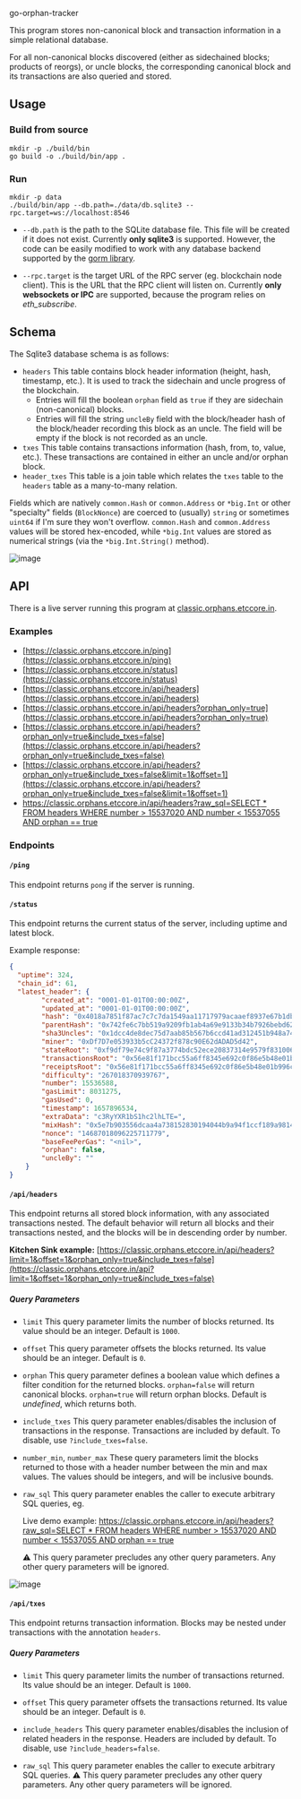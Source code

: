 go-orphan-tracker

This program stores non-canonical block and transaction information in a simple relational database.

For all non-canonical blocks discovered (either as sidechained blocks; products of reorgs), or uncle blocks,
the corresponding canonical block and its transactions are also queried and stored.

## Usage

### Build from source

```shell
mkdir -p ./build/bin
go build -o ./build/bin/app .
```

### Run

```shell
mkdir -p data
./build/bin/app --db.path=./data/db.sqlite3 --rpc.target=ws://localhost:8546
```

- `--db.path` is the path to the SQLite database file.
  This file will be created if it does not exist.
  Currently __only sqlite3__ is supported. However, the code can be easily modified to work
  with any database backend supported by the [gorm library](https://gorm.io).

- `--rpc.target` is the target URL of the RPC server (eg. blockchain node client).
  This is the URL that the RPC client will listen on.
  Currently __only websockets or IPC__ are supported, because the program relies on _eth_subscribe_.

## Schema

The Sqlite3 database schema is as follows:

- `headers` This table contains block header information (height, hash, timestamp, etc.).
  It is used to track the sidechain and uncle progress of the blockchain.
  - Entries will fill the boolean `orphan` field as `true` if they are sidechain (non-canonical) blocks.
  - Entries will fill the string `uncleBy` field with the block/header hash of the block/header recording this block as an uncle.
    The field will be empty if the block is not recorded as an uncle.
- `txes` This table contains transactions information (hash, from, to, value, etc.).
  These transactions are contained in either an uncle and/or orphan block.
- `header_txes` This table is a join table which relates the `txes` table to the `headers` table as a many-to-many relation.

Fields which are natively `common.Hash` or `common.Address` or `*big.Int` or other "specialty" fields (`BlockNonce`) are coerced to (usually) `string` or sometimes `uint64` if I'm sure they won't overflow. `common.Hash` and `common.Address` values will be stored hex-encoded, while `*big.Int` values are stored as numerical strings (via the `*big.Int.String()` method). 

![image](https://user-images.githubusercontent.com/45600330/179063477-56d21c7b-55e5-470c-8d69-433dc8f8f3e8.png)

## API

There is a live server running this program at [classic.orphans.etccore.in](https://classic.orphans.etccore.in/api).

### Examples

- [https://classic.orphans.etccore.in/ping](https://classic.orphans.etccore.in/ping)
- [https://classic.orphans.etccore.in/status](https://classic.orphans.etccore.in/status)
- [https://classic.orphans.etccore.in/api/headers](https://classic.orphans.etccore.in/api/headers)
- [https://classic.orphans.etccore.in/api/headers?orphan_only=true](https://classic.orphans.etccore.in/api/headers?orphan_only=true)
- [https://classic.orphans.etccore.in/api/headers?orphan_only=true&include_txes=false](https://classic.orphans.etccore.in/api/headers?orphan_only=true&include_txes=false)
- [https://classic.orphans.etccore.in/api/headers?orphan_only=true&include_txes=false&limit=1&offset=1](https://classic.orphans.etccore.in/api/headers?orphan_only=true&include_txes=false&limit=1&offset=1)
- [https://classic.orphans.etccore.in/api/headers?raw_sql=SELECT * FROM headers WHERE number > 15537020 AND number < 15537055 AND orphan == true](https://classic.orphans.etccore.in/api/headers?raw_sql=SELECT%20*%20FROM%20headers%20WHERE%20number%20%3E%2015537020%20AND%20number%20%3C%2015537055%20AND%20orphan%20==%20true)

### Endpoints

#### `/ping` 

This endpoint returns `pong` if the server is running.

#### `/status` 

This endpoint returns the current status of the server, including uptime and latest block.

Example response:

```json
{
  "uptime": 324,
  "chain_id": 61,
  "latest_header": {
        "created_at": "0001-01-01T00:00:00Z",
        "updated_at": "0001-01-01T00:00:00Z",
        "hash": "0x4018a7851f87ac7c7c7da1549aa11717979acaaef8937e67b1db3a573e5df29a",
        "parentHash": "0x742fe6c7bb519a9209fb1ab4a69e9133b34b7926bebd62b100033f6f60ed89e4",
        "sha3Uncles": "0x1dcc4de8dec75d7aab85b567b6ccd41ad312451b948a7413f0a142fd40d49347",
        "miner": "0xDf7D7e053933b5cC24372f878c90E62dADAD5d42",
        "stateRoot": "0xf9df79e74c9f87a3774bdc52ece20837314e9579f831006a85c23adbe16a32d9",
        "transactionsRoot": "0x56e81f171bcc55a6ff8345e692c0f86e5b48e01b996cadc001622fb5e363b421",
        "receiptsRoot": "0x56e81f171bcc55a6ff8345e692c0f86e5b48e01b996cadc001622fb5e363b421",
        "difficulty": "267018370939767",
        "number": 15536588,
        "gasLimit": 8031275,
        "gasUsed": 0,
        "timestamp": 1657896534,
        "extraData": "c3RyYXR1bS1hc2lhLTE=",
        "mixHash": "0x5e7b903556dcaa4a738152830194044b9a94f1ccf189a98146e5f66af81c96ca",
        "nonce": "14687018096225711779",
        "baseFeePerGas": "<nil>",
        "orphan": false,
        "uncleBy": ""
    }
}
```

#### `/api/headers` 

This endpoint returns all stored block information, with any associated transactions nested. The default behavior will return all blocks and their transactions nested, and the blocks will be in descending order by number.

__Kitchen Sink example:__ [https://classic.orphans.etccore.in/api/headers?limit=1&offset=1&orphan_only=true&include_txes=false](https://classic.orphans.etccore.in/api?limit=1&offset=1&orphan_only=true&include_txes=false)

##### Query Parameters
  
- `limit` This query parameter limits the number of blocks returned. Its value should be an integer. Default is `1000`.

- `offset` This query parameter offsets the blocks returned. Its value should be an integer. Default is `0`.

- `orphan` This query parameter defines a boolean value which defines a filter condition for the returned blocks. `orphan=false` will return canonical blocks. `orphan=true` will return orphan blocks. Default is _undefined_, which returns both.
  
- `include_txes` This query parameter enables/disables the inclusion of transactions in the response. Transactions are included by default. To disable, use `?include_txes=false`. 

- `number_min`, `number_max` These query parameters limit the blocks returned to those with a header number between the min and max values. The values should be integers, and will be inclusive bounds.

- `raw_sql` This query parameter enables the caller to execute arbitrary SQL queries, eg.

  Live demo example: [https://classic.orphans.etccore.in/api/headers?raw_sql=SELECT * FROM headers WHERE number > 15537020 AND number < 15537055 AND orphan == true](https://classic.orphans.etccore.in/api?raw_sql=SELECT%20*%20FROM%20heads%20WHERE%20number%20%3E%2015537020%20AND%20number%20%3C%2015537055%20AND%20orphan%20==%20true)

  :warning: This query parameter precludes any other query parameters. Any other query parameters will be ignored.

![image](https://user-images.githubusercontent.com/45600330/179065843-e8eec559-ba8a-415c-b24d-67d0bf49bfed.png)

#### `/api/txes`

This endpoint returns transaction information. Blocks may be nested under transactions with the annotation `headers`.

##### Query Parameters

- `limit` This query parameter limits the number of transactions returned. Its value should be an integer. Default is `1000`.

- `offset` This query parameter offsets the transactions returned. Its value should be an integer. Default is `0`.

- `include_headers` This query parameter enables/disables the inclusion of related headers in the response. Headers are included by default. To disable, use `?include_headers=false`. 

- `raw_sql` This query parameter enables the caller to execute arbitrary SQL queries.
  :warning: This query parameter precludes any other query parameters. Any other query parameters will be ignored.
